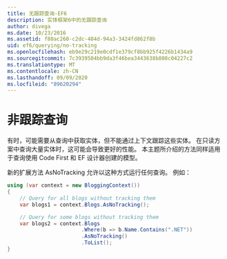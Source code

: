 ```yaml
---
title: 无跟踪查询-EF6
description: 实体框架6中的无跟踪查询
author: divega
ms.date: 10/23/2016
ms.assetid: f80ac260-c2dc-484d-94a3-3424fd862f8b
uid: ef6/querying/no-tracking
ms.openlocfilehash: eb9e29c219e0cdf1e379cf8bb925f4226b1434a9
ms.sourcegitcommit: 7c3939504bb9da3f46bea3443638b808c04227c2
ms.translationtype: MT
ms.contentlocale: zh-CN
ms.lasthandoff: 09/09/2020
ms.locfileid: "89620294"
---
```

# <a name="no-tracking-queries"></a>非跟踪查询
有时，可能需要从查询中获取实体，但不能通过上下文跟踪这些实体。 在只读方案中查询大量实体时，这可能会导致更好的性能。 本主题所介绍的方法同样适用于查询使用 Code First 和 EF 设计器创建的模型。  

新的扩展方法 AsNoTracking 允许以这种方式运行任何查询。 例如：  

``` csharp
using (var context = new BloggingContext())
{
    // Query for all blogs without tracking them
    var blogs1 = context.Blogs.AsNoTracking();

    // Query for some blogs without tracking them
    var blogs2 = context.Blogs
                        .Where(b => b.Name.Contains(".NET"))
                        .AsNoTracking()
                        .ToList();
}
```  
